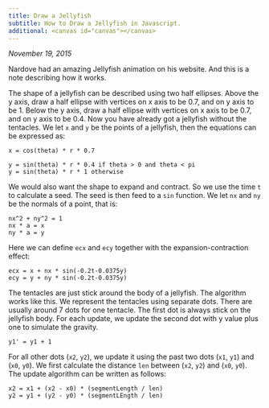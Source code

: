 ```yaml
---
title: Draw a Jellyfish
subtitle: How to Draw a Jellyfish in Javascript.
additional: <canvas id="canvas"></canvas>
---
```


<style>
#canvas {
    position: absolute;
    width: 100%;
    height: 100%;
    z-index: 1;
    opacity: 0.5;
    pointer-events: none;
}
</style>

*November 19, 2015*

Nardove had an amazing Jellyfish animation on his website. And this is a
note describing how it works.

The shape of a jellyfish can be described using two half ellipses. Above
the y axis, draw a half ellipse with vertices on x axis to be 0.7, and
on y axis to be 1. Below the y axis, draw a half ellipse with vertices
on x axis to be 0.7, and on y axis to be 0.4. Now you have already got a
jellyfish without the tentacles. We let `x` and `y` be the points of a
jellyfish, then the equations can be expressed as:

    x = cos(theta) * r * 0.7

    y = sin(theta) * r * 0.4 if theta > 0 and theta < pi
    y = sin(theta) * r * 1 otherwise

We would also want the shape to expand and contract. So we use the time
`t` to calculate a seed. The seed is then feed to a `sin` function. We
let `nx` and `ny` be the normals of a point, that is:

    nx^2 + ny^2 = 1
    nx * a = x
    ny * a = y

Here we can define `ecx` and `ecy` together with the
expansion-contraction effect:

    ecx = x + nx * sin(-0.2t-0.0375y)
    ecy = y + ny * sin(-0.2t-0.0375y)

The tentacles are just stick around the body of a jellyfish. The
algorithm works like this. We represent the tentacles using separate
dots. There are usually around 7 dots for one tentacle. The first dot is
always stick on the jellyfish body. For each update, we update the
second dot with y value plus one to simulate the gravity.

    y1' = y1 + 1

For all other dots (`x2`, `y2`), we update it using the past two dots
(`x1`, `y1`) and (`x0`, `y0`). We first calculate the distance `len`
between (`x2`, `y2`) and (`x0`, `y0`). The update algorithm can be
written as follows:

    x2 = x1 + (x2 - x0) * (segmentLength / len)
    y2 = y1 + (y2 - y0) * (segmentLEngth / len)

<script src="jquery-3.1.0.min.js"></script>
<script src="paper.js"></script>
<script src="jelly.js"></script>
<script src="tentacle.js"></script>
<script src="nardove.js"></script>
